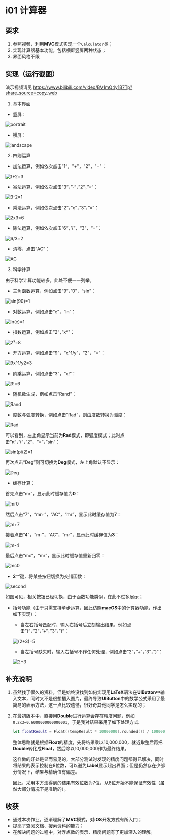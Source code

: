 # i01 计算器

## 要求

1. 参照视频，利用**MVC**模式实现一个`Calculator`类；
2. 实现计算器基本功能，包括横屏竖屏两种状态；
3. 界面风格不限



## 实现（运行截图）

演示视频请见 https://www.bilibili.com/video/BV1mQ4y1B7Tp?share_source=copy_web

1. 基本界面

+ 竖屏：

![portrait](./images/portrait.png)

+ 横屏：

![landscape](./images/landscape.png)

2. 四则运算

+ 加法运算，例如依次点击”1“，"+"，"2"，"="：

![1+2=3](./images/1+2=3.png)

+ 减法运算，例如依次点击”3“，”-“，”2“，”=“：

![3-2=1](./images/3-2=1.png)

+ 乘法运算，例如依次点击”2“，”x“，”3“，”=“：

![2x3=6](./images/2x3=6.png)

+ 除法运算，例如依次点击”6“，”/”，“3”，“=”：

![6/3=2](./images/6:3=2.png)

+ 清零，点击“AC”：

![AC](./images/AC.png)

3. 科学计算

由于科学计算功能较多，此处不便一一列举。

+ 三角函数运算，例如点击“9“，”0”，“sin”：

![sin(90)=1](./images/sin(90)=1.png)

+ 对数运算，例如点击“e”，“ln”：

![ln(e)=1](./images/ln(e)=1.png)

+ 指数运算，例如点击”2“，”x³"：

![2³=8](./images/2³=8.png)

+ 开方运算，例如点击“9”，“x^1/y”，“2”，“=”：

![9x^1/y2=3](./images/9x^1:y2=3.png)

+ 阶乘运算，例如点击“3”，“x!”：

![3!=6](./images/3!=6.png)

+ 随机数生成，例如点击“Rand”：

![Rand](./images/Rand.png)

+ 度数与弧度转换，例如点击”Rad“，则由度数转换为弧度：

![Rad](./images/Rad.png)

可以看到，左上角显示当前为**Rad**模式，即弧度模式；此时点击”π“，”/“，”2“，“=”，”sin“：

![sin(pi/2)=1](./images/sin(pi:2)=1.png)

再次点击“Deg”则可切换为**Deg**模式，左上角默认不显示：

![Deg](./images/Deg.png)

+ 缓存计算：

首先点击“mr”，显示此时缓存值为**0**：

![mr0](./images/mr0.png)

然后点击“7”，“mr+”，“AC”，“mr”，显示此时缓存值为**7**：

![m+7](./images/m+7.png)

接着点击“4”，“m-”，“AC”，“mr”，显示此时缓存值为**3**：

![m-4](./images/m-4.png)

最后点击“mc”，“mr”，显示此时缓存值重新归零：

![mc0](./images/mc0.png)

+ **2ⁿᵈ**键，将某些按钮切换为交错函数：

![second](./images/second.png)

如图可见，相关按钮已经切换，由于函数功能类似，在此不过多展示；

+ 括号功能（由于只需支持单步运算，因此仿照**macOS**中的计算器功能，作出如下实现）：

  + 当左右括号匹配时，输入右括号后立刻输出结果，例如点击”(“，”2“，”+“，”3“，”)“：

  ![(2+3)=5](./images/(2+3)=5.png)

  + 当左括号缺失时，输入右括号不作任何处理，例如点击”2“，”+“，”3“，”)“：

  ![2+3](./images/2+3.png)

## 补充说明

1. 虽然找了很久的资料，但是始终没找到如何实现用**LaTeX**语法在**UIButton**中输入文本，同时又不是很想插入图片，最终导致**UIButton**中的数学公式采用了最简易的表示方法，这一点比较遗憾，很好奇其他同学是怎么实现的；

2. 在最初版本中，直接用**Double**进行运算会存在精度问题，例如`0.2x3=0.6000000000000001`，于是我对结果采用了如下处理方式

   ```swift
   let floatResult = Float((tempResult * 10000000).rounded()) / 10000000
   ```

   整体思路就是根据**Float**的精度，先将结果乘以10,000,000，就近取整后再把**Double**转化成**Float**，然后除以10,000,000作为最终结果。

   这样做的好处是显而易见的，大部分测试时发现的精度问题都得已解决，同时将结果的表示控制在8位数，可以避免**Label**显示超出界面；但是仍然存在少部分情况下，结果与精确值有偏差。

   因此，采用本方法得到的结果有效位数为7位，从8位开始不能保证有效性（虽然大部分情况下是准确的）。



## 收获

+ 通过本次作业，逐渐理解了**MVC**模式，对**iOS**开发方式有所入门；
+ 提高了查阅文档、搜索资料的能力；
+ 在解决问题的过程中，对浮点数的表示、精度问题有了更加深入的理解。

